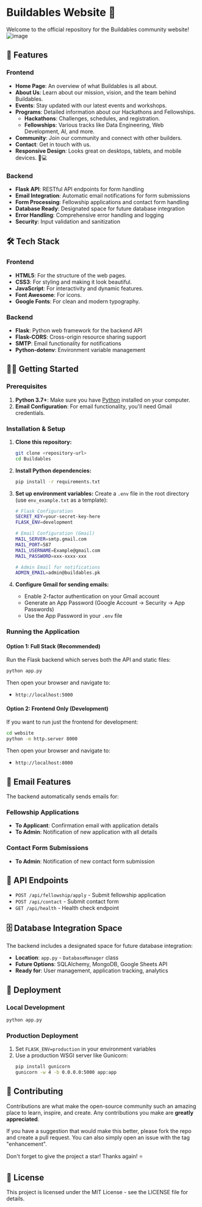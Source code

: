 # Buildables Website 🚀

Welcome to the official repository for the Buildables community website!
![image](https://github.com/user-attachments/assets/f161f6c1-0480-4a49-ac1f-7f30cf694d4f)

## 🌟 Features

### Frontend
-   **Home Page**: An overview of what Buildables is all about.
-   **About Us**: Learn about our mission, vision, and the team behind Buildables.
-   **Events**: Stay updated with our latest events and workshops.
-   **Programs**: Detailed information about our Hackathons and Fellowships.
    -   **Hackathons**: Challenges, schedules, and registration.
    -   **Fellowships**: Various tracks like Data Engineering, Web Development, AI, and more.
-   **Community**: Join our community and connect with other builders.
-   **Contact**: Get in touch with us.
-   **Responsive Design**: Looks great on desktops, tablets, and mobile devices. 📱💻

### Backend
-   **Flask API**: RESTful API endpoints for form handling
-   **Email Integration**: Automatic email notifications for form submissions
-   **Form Processing**: Fellowship applications and contact form handling
-   **Database Ready**: Designated space for future database integration
-   **Error Handling**: Comprehensive error handling and logging
-   **Security**: Input validation and sanitization

## 🛠️ Tech Stack

### Frontend
-   **HTML5**: For the structure of the web pages.
-   **CSS3**: For styling and making it look beautiful.
-   **JavaScript**: For interactivity and dynamic features.
-   **Font Awesome**: For icons.
-   **Google Fonts**: For clean and modern typography.

### Backend
-   **Flask**: Python web framework for the backend API
-   **Flask-CORS**: Cross-origin resource sharing support
-   **SMTP**: Email functionality for notifications
-   **Python-dotenv**: Environment variable management

## 🏃‍♂️ Getting Started

### Prerequisites

1.  **Python 3.7+**: Make sure you have [Python](https://www.python.org/downloads/) installed on your computer.
2.  **Email Configuration**: For email functionality, you'll need Gmail credentials.

### Installation & Setup

1.  **Clone this repository:**
    ```sh
    git clone <repository-url>
    cd Buildables
    ```

2.  **Install Python dependencies:**
    ```sh
    pip install -r requirements.txt
    ```

3.  **Set up environment variables:**
    Create a `.env` file in the root directory (use `env_example.txt` as a template):
    ```sh
    # Flask Configuration
    SECRET_KEY=your-secret-key-here
    FLASK_ENV=development

    # Email Configuration (Gmail)
    MAIL_SERVER=smtp.gmail.com
    MAIL_PORT=587
    MAIL_USERNAME=Example@gmail.com
    MAIL_PASSWORD=xxx-xxxx-xxx

    # Admin Email for notifications
    ADMIN_EMAIL=admin@buildables.pk
    ```

4.  **Configure Gmail for sending emails:**
    - Enable 2-factor authentication on your Gmail account
    - Generate an App Password (Google Account → Security → App Passwords)
    - Use the App Password in your `.env` file

### Running the Application

#### Option 1: Full Stack (Recommended)
Run the Flask backend which serves both the API and static files:

```sh
python app.py
```

Then open your browser and navigate to:
-   `http://localhost:5000`

#### Option 2: Frontend Only (Development)
If you want to run just the frontend for development:

```sh
cd website
python -m http.server 8000
```

Then open your browser and navigate to:
-   `http://localhost:8000`

## 📧 Email Features

The backend automatically sends emails for:

### Fellowship Applications
- **To Applicant**: Confirmation email with application details
- **To Admin**: Notification of new application with all details

### Contact Form Submissions
- **To Admin**: Notification of new contact form submission

## 🔧 API Endpoints

- `POST /api/fellowship/apply` - Submit fellowship application
- `POST /api/contact` - Submit contact form
- `GET /api/health` - Health check endpoint

## 🗄️ Database Integration Space

The backend includes a designated space for future database integration:

- **Location**: `app.py` - `DatabaseManager` class
- **Future Options**: SQLAlchemy, MongoDB, Google Sheets API
- **Ready for**: User management, application tracking, analytics

## 🚀 Deployment

### Local Development
```sh
python app.py
```

### Production Deployment
1. Set `FLASK_ENV=production` in your environment variables
2. Use a production WSGI server like Gunicorn:
   ```sh
   pip install gunicorn
   gunicorn -w 4 -b 0.0.0.0:5000 app:app
   ```

## 🙏 Contributing

Contributions are what make the open-source community such an amazing place to learn, inspire, and create. Any contributions you make are **greatly appreciated**.

If you have a suggestion that would make this better, please fork the repo and create a pull request. You can also simply open an issue with the tag "enhancement".

Don't forget to give the project a star! Thanks again! ⭐

## 📝 License

This project is licensed under the MIT License - see the LICENSE file for details. 
